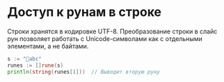 # Доступ к рунам в строке

Строки хранятся в кодировке UTF-8. Преобразование строки в слайс рун позволяет работать с Unicode-символами как с отдельными элементами, а не байтами.

```go
s := "👻abc"
runes := []rune(s)
println(string(runes[1]))  // Выводит вторую руну
```
